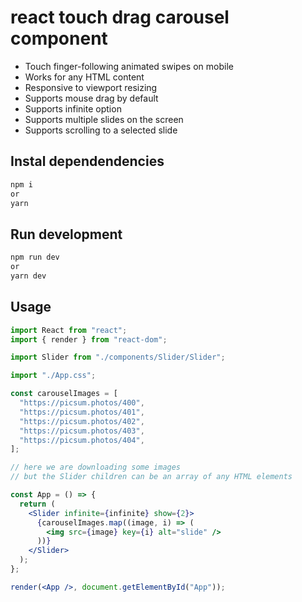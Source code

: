 # react touch drag carousel component

- Touch finger-following animated swipes on mobile
- Works for any HTML content
- Responsive to viewport resizing
- Supports mouse drag by default
- Supports infinite option
- Supports multiple slides on the screen
- Supports scrolling to a selected slide

## Instal dependendencies

```bash
npm i
or
yarn
```

## Run development

```bash
npm run dev
or
yarn dev
```

## Usage

```jsx
import React from "react";
import { render } from "react-dom";

import Slider from "./components/Slider/Slider";

import "./App.css";

const carouselImages = [
  "https://picsum.photos/400",
  "https://picsum.photos/401",
  "https://picsum.photos/402",
  "https://picsum.photos/403",
  "https://picsum.photos/404",
];

// here we are downloading some images
// but the Slider children can be an array of any HTML elements

const App = () => {
  return (
    <Slider infinite={infinite} show={2}>
      {carouselImages.map((image, i) => (
        <img src={image} key={i} alt="slide" />
      ))}
    </Slider>
  );
};

render(<App />, document.getElementById("App"));
```
